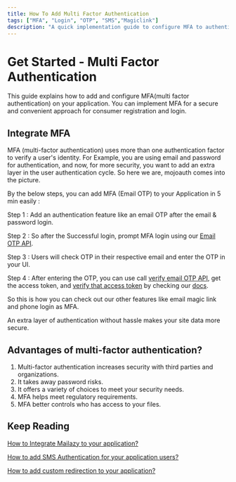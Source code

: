 ```yaml
---
title: How To Add Multi Factor Authentication
tags: ["MFA", "Login", "OTP", "SMS","Magiclink"]
description: "A quick implementation guide to configure MFA to authenticate your users."
---
```


# Get Started - Multi Factor Authentication

This guide explains how to add and configure MFA(multi factor authentication) on your application. You can implement MFA for a secure and convenient approach for consumer registration and login.


## Integrate MFA

MFA (multi-factor authentication) uses more than one authentication factor to verify a user's identity. For Example, you are using email and password for authentication, and now, for more security, you want to add an extra layer in the user authentication cycle. So here we are, mojoauth comes into the picture.

By the below steps, you can add MFA (Email OTP) to your Application in 5 min easily :

Step 1 : Add an authentication feature like an email OTP after the email & password login.

Step 2 : So after the Successful login, prompt MFA login using our [Email OTP API](https://mojoauth.com/docs/api/#send-email-otp).

Step 3 : Users will check OTP in their respective email and enter the OTP in your UI.

Step 4 : After entering the OTP, you can use call [verify email OTP  API](https://mojoauth.com/docs/api/#verify-email-otp), get the access token, and [verify that access token](https://mojoauth.com/docs/howto/handle-jwt-token/) by checking our [docs](https://mojoauth.com/docs/howto/handle-jwt-token/). 

So this is how you can check out our other features like email magic link and phone login as MFA. 

An extra layer of authentication without hassle makes your site data more secure.

## Advantages of multi-factor authentication?

1. Multi-factor authentication increases security with third parties and organizations.
2. It takes away password risks.  
3. It offers a variety of choices to meet your security needs.
4. MFA helps meet regulatory requirements.
5. MFA better controls who has access to your files.

## Keep Reading

[How to Integrate Mailazy to your application?](/howto/integrate-mailazy/)

[How to add SMS Authentication for your application users?](/howto/add-sms-authentication/)

[How to add custom redirection to your application?](/configurations/redirection/)